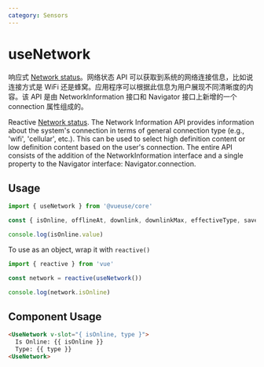 ```yaml
---
category: Sensors
---
```


# useNetwork

响应式 [Network status]( https://developer.mozilla.org/zh-CN/docs/Web/API/Network_Information_API)。网络状态 API 可以获取到系统的网络连接信息，比如说连接方式是 WiFi 还是蜂窝。应用程序可以根据此信息为用户展现不同清晰度的内容。该 API 是由 NetworkInformation 接口和 Navigator 接口上新增的一个 connection 属性组成的。

Reactive [Network status]( https://developer.mozilla.org/zh-CN/docs/Web/API/Network_Information_API). The Network Information API provides information about the system's connection in terms of general connection type (e.g., 'wifi', 'cellular', etc.). This can be used to select high definition content or low definition content based on the user's connection. The entire API consists of the addition of the NetworkInformation interface and a single property to the Navigator interface: Navigator.connection.

## Usage

```js
import { useNetwork } from '@vueuse/core'

const { isOnline, offlineAt, downlink, downlinkMax, effectiveType, saveData, type } = useNetwork()

console.log(isOnline.value)
```
To use as an object, wrap it with `reactive()`

```js
import { reactive } from 'vue'

const network = reactive(useNetwork())

console.log(network.isOnline)
```

## Component Usage

```html
<UseNetwork v-slot="{ isOnline, type }">
  Is Online: {{ isOnline }}
  Type: {{ type }}
<UseNetwork>
```
